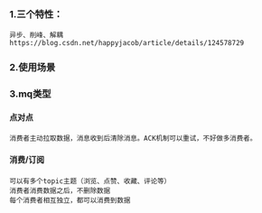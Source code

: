 ### 1.三个特性：
    异步、削峰、解耦
    https://blog.csdn.net/happyjacob/article/details/124578729

### 2.使用场景


### 3.mq类型

#### 点对点
    消费者主动拉取数据，消息收到后清除消息。ACK机制可以重试，不好做多消费者。

#### 消费/订阅
    可以有多个topic主题（浏览、点赞、收藏、评论等）
    消费者消费数据之后，不删除数据
    每个消费者相互独立，都可以消费到数据